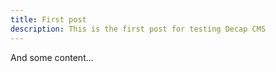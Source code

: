 ```yaml
---
title: First post
description: This is the first post for testing Decap CMS
---
```

And some content...